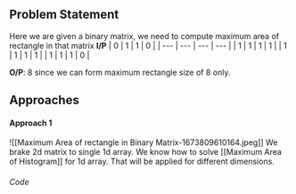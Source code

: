 ## Problem Statement
Here we are given a binary matrix, we need to compute maximum area of rectangle in that matrix
**I/P**
| 0   | 1   | 1   | 0   |
| --- | --- | --- | --- |
| 1   | 1   | 1   | 1   |
| 1   | 1   | 1   | 1   |
| 1   | 1   | 1   | 0   | 

**O/P**: 8 since we can form maximum rectangle size of 8 only.

## Approaches
#### Approach 1
![[Maximum Area of rectangle in Binary Matrix-1673809610164.jpeg]]
We brake 2d matrix to single 1d array. We know how to solve [[Maximum Area of Histogram]] for 1d array. That will be applied for different dimensions.

###### Code
```java
```



